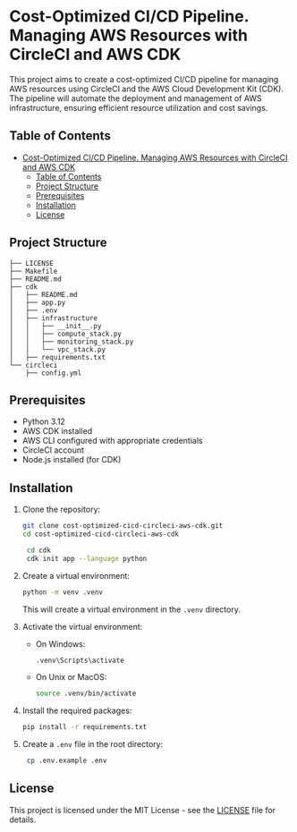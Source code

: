# Cost-Optimized CI/CD Pipeline. Managing AWS Resources with CircleCI and AWS CDK

This project aims to create a cost-optimized CI/CD pipeline for managing AWS resources using CircleCI and the AWS Cloud Development Kit (CDK). The pipeline will automate the deployment and management of AWS infrastructure, ensuring efficient resource utilization and cost savings.

## Table of Contents

- [Cost-Optimized CI/CD Pipeline. Managing AWS Resources with CircleCI and AWS CDK](#cost-optimized-cicd-pipeline-managing-aws-resources-with-circleci-and-aws-cdk)
  - [Table of Contents](#table-of-contents)
  - [Project Structure](#project-structure)
  - [Prerequisites](#prerequisites)
  - [Installation](#installation)
  - [License](#license)

## Project Structure

```text
├── LICENSE
├── Makefile
├── README.md
├── cdk
│   ├── README.md
│   ├── app.py
│   ├── .env
│   ├── infrastructure
│   │   ├── __init__.py
│   │   ├── compute_stack.py
│   │   ├── monitoring_stack.py
│   │   └── vpc_stack.py
│   ├── requirements.txt
└── circleci
    ├── config.yml
```

## Prerequisites

- Python 3.12
- AWS CDK installed
- AWS CLI configured with appropriate credentials
- CircleCI account
- Node.js installed (for CDK)

## Installation

1. Clone the repository:

   ```bash
   git clone cost-optimized-cicd-circleci-aws-cdk.git 
   cd cost-optimized-cicd-circleci-aws-cdk
   ```

   ```bash
    cd cdk
    cdk init app --language python
    ```

2. Create a virtual environment:

    ```bash
    python -m venv .venv
    ```
  
    This will create a virtual environment in the `.venv` directory.

3. Activate the virtual environment:
   - On Windows:

     ```bash
     .venv\Scripts\activate
     ```

   - On Unix or MacOS:

     ```bash
     source .venv/bin/activate
     ```

4. Install the required packages:

   ```bash
   pip install -r requirements.txt
   ```

5. Create a `.env` file in the root directory:

   ```bash
    cp .env.example .env
   ```

## License

This project is licensed under the MIT License - see the [LICENSE](LICENSE) file for details.

